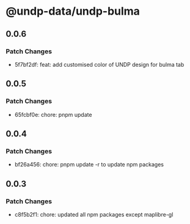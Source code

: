 # @undp-data/undp-bulma

## 0.0.6

### Patch Changes

- 5f7bf2df: feat: add customised color of UNDP design for bulma tab

## 0.0.5

### Patch Changes

- 65fcbf0e: chore: pnpm update

## 0.0.4

### Patch Changes

- bf26a456: chore: pnpm update -r to update npm packages

## 0.0.3

### Patch Changes

- c8f5b2f1: chore: updated all npm packages except maplibre-gl
